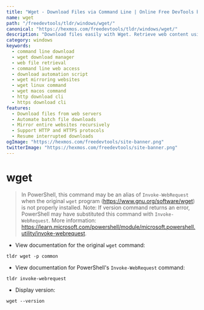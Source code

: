 ```yaml
---
title: "Wget - Download Files via Command Line | Online Free DevTools by Hexmos"
name: wget
path: "/freedevtools/tldr/windows/wget/"
canonical: "https://hexmos.com/freedevtools/tldr/windows/wget/"
description: "Download files easily with Wget. Retrieve web content using the command line. Access web servers, automate downloads, and mirror websites. Free online tool, no registration required."
category: windows
keywords:
  - command line download
  - wget download manager
  - web file retrieval
  - command line web access
  - download automation script
  - wget mirroring websites
  - wget linux command
  - wget macos command
  - http download cli
  - https download cli
features:
  - Download files from web servers
  - Automate batch file downloads
  - Mirror entire websites recursively
  - Support HTTP and HTTPS protocols
  - Resume interrupted downloads
ogImage: "https://hexmos.com/freedevtools/site-banner.png"
twitterImage: "https://hexmos.com/freedevtools/site-banner.png"
---
```


# wget

> In PowerShell, this command may be an alias of `Invoke-WebRequest` when the original `wget` program (<https://www.gnu.org/software/wget>) is not properly installed.
> Note: If version command returns an error, PowerShell may have substituted this command with `Invoke-WebRequest`.
> More information: <https://learn.microsoft.com/powershell/module/microsoft.powershell.utility/invoke-webrequest>.

- View documentation for the original `wget` command:

`tldr wget -p common`

- View documentation for PowerShell's `Invoke-WebRequest` command:

`tldr invoke-webrequest`

- Display version:

`wget --version`
